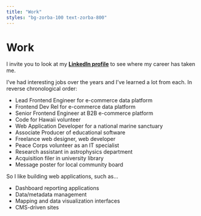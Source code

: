 ```yaml
---
title: "Work"
styles: "bg-zorba-100 text-zorba-800"
---
```


# Work

I invite you to look at my [**LinkedIn profile**](https://www.linkedin.com/in/jongeyer/) to see where my career has taken me.

I’ve had interesting jobs over the years and I’ve learned a lot from each. In reverse chronological order:

- Lead Frontend Engineer for e-commerce data platform
- Frontend Dev Rel for e-commerce data platform
- Senior Frontend Engineer at B2B e-commerce platform
- Code for Hawaii volunteer
- Web Application Developer for a national marine sanctuary
- Associate Producer of educational software
- Freelance web designer, web developer
- Peace Corps volunteer as an IT specialist
- Research assistant in astrophysics department
- Acquisition filer in university library
- Message poster for local community board

So I like building web applications, such as…

- Dashboard reporting applications
- Data/metadata management
- Mapping and data visualization interfaces
- CMS-driven sites
